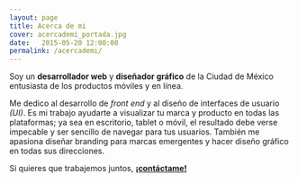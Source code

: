 ```yaml
---
layout: page
title: Acerca de mi
cover: acercademi_portada.jpg
date:   2015-05-20 12:00:00
permalink: /acercademi/
---
```

Soy un __desarrollador web__ y __diseñador gráfico__ de la Ciudad de México entusiasta de los productos móviles y en línea.

Me dedico al desarrollo de *front end* y al diseño de interfaces de usuario *(UI)*. Es mi trabajo ayudarte a visualizar tu marca y producto en todas las plataformas; ya sea en escritorio, tablet o móvil, el resultado debe verse impecable y ser sencillo de navegar para tus usuarios. También me apasiona diseñar branding para marcas emergentes y hacer diseño gráfico en todas sus direcciones.

Si quieres que trabajemos juntos, [__¡contáctame!__][contacto]

[contacto]: /contacto/

